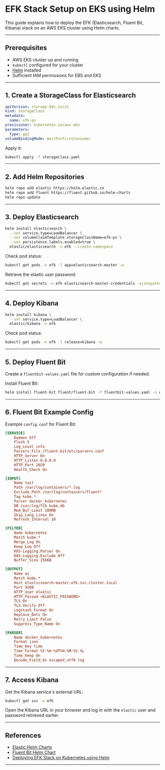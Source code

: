 # EFK Stack Setup on EKS using Helm

This guide explains how to deploy the EFK (Elasticsearch, Fluent Bit, Kibana) stack on an AWS EKS cluster using Helm charts.

---

## Prerequisites

- AWS EKS cluster up and running
- `kubectl` configured for your cluster
- [Helm](https://helm.sh/) installed
- Sufficient IAM permissions for EBS and EKS

---

## 1. Create a StorageClass for Elasticsearch

```yaml
apiVersion: storage.k8s.io/v1
kind: StorageClass
metadata:
  name: efk-pv
provisioner: kubernetes.io/aws-ebs
parameters:
  type: gp2
volumeBindingMode: WaitForFirstConsumer
```

Apply it:

```sh
kubectl apply -f storageclass.yaml
```

---

## 2. Add Helm Repositories

```sh
helm repo add elastic https://helm.elastic.co
helm repo add fluent https://fluent.github.io/helm-charts
helm repo update
```

---

## 3. Deploy Elasticsearch

```sh
helm install elasticsearch \
  --set service.type=LoadBalancer \
  --set volumeClaimTemplate.storageClassName=efk-pv \
  --set persistence.labels.enabled=true \
  elastic/elasticsearch -n efk --create-namespace
```

Check pod status:

```sh
kubectl get pods -n efk -l app=elasticsearch-master -w
```

Retrieve the elastic user password:

```sh
kubectl get secrets -n efk elasticsearch-master-credentials -ojsonpath='{.data.password}' | base64 -d
```

---

## 4. Deploy Kibana

```sh
helm install kibana \
  --set service.type=LoadBalancer \
  elastic/kibana -n efk
```

Check pod status:

```sh
kubectl get pods -n efk -l release=kibana -w
```

---

## 5. Deploy Fluent Bit

Create a `fluentbit-values.yaml` file for custom configuration if needed.

Install Fluent Bit:

```sh
helm install fluent-bit fluent/fluent-bit -f fluentbit-values.yaml -n efk
```

---

## 6. Fluent Bit Example Config

Example `config.conf` for Fluent Bit:

```ini
[SERVICE]
    Daemon Off
    Flush 5
    Log_Level info
    Parsers_File /fluent-bit/etc/parsers.conf
    HTTP_Server On
    HTTP_Listen 0.0.0.0
    HTTP_Port 2020
    Health_Check On

[INPUT]
    Name tail
    Path /var/log/containers/*.log
    Exclude_Path /var/log/containers/fluent*
    Tag kube.*
    Parser docker_kubernetes
    DB /var/log/flb_kube.db
    Mem_Buf_Limit 100MB
    Skip_Long_Lines On
    Refresh_Interval 10

[FILTER]
    Name kubernetes
    Match kube.*
    Merge_Log On
    Keep_Log Off
    K8S-Logging.Parser On
    K8S-Logging.Exclude Off
    Buffer_Size 256KB

[OUTPUT]
    Name es
    Match kube.*
    Host elasticsearch-master.efk.svc.cluster.local
    Port 9200
    HTTP_User elastic
    HTTP_Passwd <ELASTIC_PASSWORD>
    TLS On
    TLS.Verify Off
    Logstash_Format On
    Replace_Dots On
    Retry_Limit False
    Suppress_Type_Name On

[PARSER]
    Name docker_kubernetes
    Format json
    Time_Key time
    Time_Format %Y-%m-%dT%H:%M:%S.%L
    Time_Keep On
    Decode_Field_As escaped_utf8 log
```

---

## 7. Access Kibana

Get the Kibana service's external URL:

```sh
kubectl get svc -n efk
```

Open the Kibana URL in your browser and log in with the `elastic` user and password retrieved earlier.

---

## References

- [Elastic Helm Charts](https://www.elastic.co/guide/en/elastic-stack-get-started/current/get-started-elastic-stack.html)
- [Fluent Bit Helm Chart](https://github.com/fluent/helm-charts/tree/main/charts/fluent-bit)
- [Deploying EFK Stack on Kubernetes using Helm](https://medium.com/@navae.izidbiha/deploying-efk-stack-on-kubernetes-cluster-using-helm-charts-a9147e9a71e0)

---
